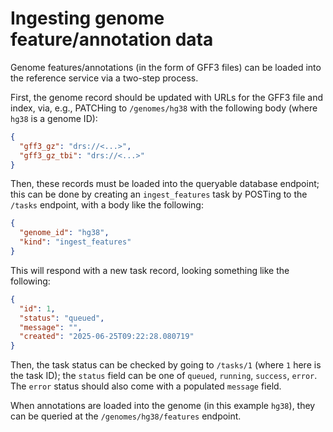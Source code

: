 # Ingesting genome feature/annotation data

Genome features/annotations (in the form of GFF3 files) can be loaded into the reference service via a two-step process.

First, the genome record should be updated with URLs for the GFF3 file and index, via, e.g., PATCHing to 
`/genomes/hg38` with the following body (where `hg38` is a genome ID):

```json
{
  "gff3_gz": "drs://<...>",
  "gff3_gz_tbi": "drs://<...>"
}
```

Then, these records must be loaded into the queryable database endpoint; this can be done by creating an 
`ingest_features` task by POSTing to the `/tasks` endpoint, with a body like the following:

```json
{
  "genome_id": "hg38",
  "kind": "ingest_features"
}
```

This will respond with a new task record, looking something like the following:

```json
{
  "id": 1,
  "status": "queued",
  "message": "",
  "created": "2025-06-25T09:22:28.080719"
}
```

Then, the task status can be checked by going to `/tasks/1` (where `1` here is the task ID); the `status` field can be 
one of `queued`, `running`, `success`, `error`. The `error` status should also come with a populated `message` field.

When annotations are loaded into the genome (in this example `hg38`), they can be queried at the 
`/genomes/hg38/features` endpoint.

